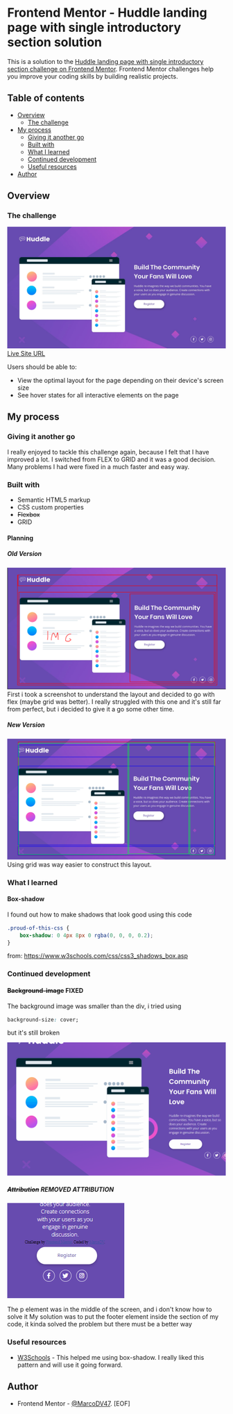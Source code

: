 # Frontend Mentor - Huddle landing page with single introductory section solution

This is a solution to the [Huddle landing page with single introductory section challenge on Frontend Mentor](https://www.frontendmentor.io/challenges/huddle-landing-page-with-a-single-introductory-section-B_2Wvxgi0). Frontend Mentor challenges help you improve your coding skills by building realistic projects.

## Table of contents

- [Overview](#overview)
  - [The challenge](#the-challenge)
- [My process](#my-process)
  - [Giving it another go](#giving-it-another-go)
  - [Built with](#built-with)
  - [What I learned](#what-i-learned)
  - [Continued development](#continued-development)
  - [Useful resources](#useful-resources)
- [Author](#author)

## Overview

### The challenge

![Screenshot of the challenge](./design/desktop-design.jpg/)
[Live Site URL](https://marcodv47.github.io/huddle-landing-page-with-single-introductory-section-master/)

Users should be able to:

- View the optimal layout for the page depending on their device's screen size
- See hover states for all interactive elements on the page

## My process

### Giving it another go

I really enjoyed to tackle this challenge again, because I felt that I have improved a lot. I switched from FLEX to GRID and it was a good decision. Many problems I had were fixed in a much faster and easy way.

### Built with

- Semantic HTML5 markup
- CSS custom properties
- ~~Flexbox~~
- GRID

#### Planning

##### Old Version

![Old-planning-screenshot](./report/old-layout(FLEX).png/)
First i took a screenshot to understand the layout and decided to go with flex (maybe grid was better).
I really struggled with this one and it's still far from perfect, but i decided to give it a go some other time.

##### New Version

![New-planning-screenshot](./report/grid.png)
Using grid was way easier to construct this layout.

### What I learned

#### Box-shadow

I found out how to make shadows that look good using this code

```css
.proud-of-this-css {
    box-shadow: 0 4px 8px 0 rgba(0, 0, 0, 0.2);
}
```

from: <https://www.w3schools.com/css/css3_shadows_box.asp>

### Continued development

#### ~~Background-image~~ FIXED

The background image was smaller than the div, i tried using

```css
background-size: cover;
```

but it's still broken

![gif of the shrinking layout showing the bugged backgroung image](./report/Background.gif/)

##### ~~Attribution~~ REMOVED ATTRIBUTION

![Screenshoot of the attribution text placed in the middle of the page](./report/atribuicoes.png/)

The p element was in the middle of the screen, and i don't know how to solve it
My solution was to put the footer element inside the section of my code, it kinda solved the problem but there must be a better way

### Useful resources

- [W3Schools](https://www.w3schools.com/css/css3_shadows_box.asp) - This helped me using box-shadow. I really liked this pattern and will use it going forward.

## Author

- Frontend Mentor - [@MarcoDV47](https://www.frontendmentor.io/profile/MarcoDV47).
[EOF]
